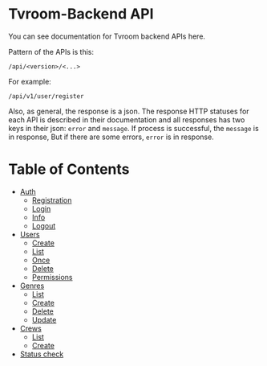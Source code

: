 # Tvroom-Backend API
You can see documentation for Tvroom backend APIs here.

Pattern of the APIs is this:

```
/api/<version>/<...>
```

For example:

```
/api/v1/user/register
```

Also, as general, the response is a json. The response HTTP statuses for each API
is described in their documentation
and all responses has two keys in their json: `error` and `message`.
If process is successful, the `message` is in response,
But if there are some errors, `error` is in response.

# Table of Contents
- [Auth](auth)
    - [Registration](auth/register.md)
    - [Login](auth/login.md)
    - [Info](auth/info.md)
    - [Logout](auth/logout.md)
- [Users](users)
    - [Create](users/create.md)
    - [List](users/list.md)
    - [Once](users/once.md)
    - [Delete](users/delete.md)
    - [Permissions](users/permissions.md)
- [Genres](genres)
    - [List](genres/list.md)
    - [Create](genres/create.md)
    - [Delete](genres/delete.md)
    - [Update](genres/update.md)
- [Crews](crews)
    - [List](crews/list.md)
    - [Create](crews/create.md)
- [Status check](status.md)
